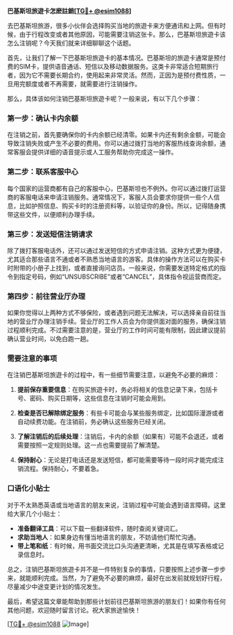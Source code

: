 **巴基斯坦旅遊卡怎麽註銷[[TG💪+ @esim1088](https://t.me/s/esim1088)]**

去巴基斯坦旅游，很多小伙伴会选择购买当地的旅遊卡来方便通讯和上网。但有时候，由于行程改变或者其他原因，可能需要注销这张卡。那么，巴基斯坦旅遊卡该怎么注销呢？今天我们就来详细聊聊这个话题。

首先，让我们了解一下巴基斯坦旅遊卡的基本情况。巴基斯坦的旅遊卡通常是预付费的SIM卡，提供语音通话、短信以及移动数据服务。这类卡非常适合短期旅行者，因为它不需要长期合约，使用起来非常灵活。然而，正因为是预付费性质，一旦用完额度或者不再需要，就需要进行注销操作。

那么，具体该如何注销巴基斯坦旅遊卡呢？一般来说，有以下几个步骤：

### 第一步：确认卡内余额

在注销之前，首先要确保你的卡内余额已经清零。如果卡内还有剩余金额，可能会导致注销失败或产生不必要的费用。你可以通过拨打当地的客服热线查询余额，通常客服会提供详细的语音提示或人工服务帮助你完成这一操作。

### 第二步：联系客服中心

每个国家的运营商都有自己的客服中心，巴基斯坦也不例外。你可以通过拨打运营商的客服电话来申请注销服务。通常情况下，客服人员会要求你提供一些个人信息，比如护照信息、购买卡时的注册资料等，以验证你的身份。所以，记得随身携带这些文件，以便顺利办理手续。

### 第三步：发送短信注销请求

除了拨打客服电话外，还可以通过发送短信的方式申请注销。这种方式更为便捷，尤其适合那些语言不通或者不熟悉当地语言的游客。具体的操作方法可以在购买卡时附带的小册子上找到，或者直接询问店员。一般来说，你需要发送特定格式的指令到指定号码，例如“UNSUBSCRIBE”或者“CANCEL”，具体指令视运营商而定。

### 第四步：前往营业厅办理

如果你觉得以上两种方式不够保险，或者遇到问题无法解决，可以选择亲自前往当地的营业厅办理注销手续。营业厅的工作人员会为你提供面对面的服务，确保注销过程顺利完成。不过需要注意的是，营业厅的工作时间可能有限制，因此建议提前确认营业时间，以免白跑一趟。

### 需要注意的事项

在注销巴基斯坦旅遊卡的过程中，有一些细节需要注意，以避免不必要的麻烦：

1. **提前保存重要信息**：在购买旅遊卡时，务必将相关的信息记录下来，包括卡号、密码、购买日期等，这些信息在注销时可能会用到。
   
2. **检查是否已解除绑定服务**：有些卡可能会与某些服务绑定，比如国际漫游或者自动续费功能。在注销前，务必确认这些服务已经关闭。

3. **了解注销后的后续处理**：注销后，卡内的余额（如果有）可能不会退还，或者需要按照一定规则处理。这一点也需要提前了解清楚。

4. **保持耐心**：无论是打电话还是发送短信，都可能需要等待一段时间才能完成注销流程。保持耐心，不要着急。

### 口语化小贴士

对于不太熟悉英语或当地语言的朋友来说，注销过程中可能会遇到语言障碍。这里给大家几个小贴士：

- **准备翻译工具**：可以下载一些翻译软件，随时查阅关键词汇。
- **求助当地人**：如果身边有懂当地语言的朋友，不妨请他们帮忙沟通。
- **带上笔和纸**：有时候，用书面交流比口头沟通更清晰，尤其是在填写表格或记录信息时。

总之，注销巴基斯坦旅遊卡并不是一件特别复杂的事情，只要按照上述步骤一步步来，就能顺利完成。当然，为了避免不必要的麻烦，最好在出发前就规划好行程，尽量减少中途变更计划的情况发生。

最后，希望这篇文章能帮助到那些计划前往巴基斯坦旅游的朋友们！如果你有任何其他问题，欢迎随时留言讨论。祝大家旅途愉快！

[[TG💪+ @esim1088](https://t.me/s/esim1088) ![Image](https://i.postimg.cc/4NQfJmqS/Snipaste-2025-05-13-00-14-12.png)]
